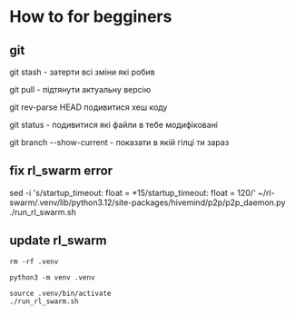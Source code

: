 # How to for begginers

## git

git stash - затерти всі зміни які робив

git pull - підтянути актуальну версію

git rev-parse HEAD  подивитися хеш коду

git status - подивитися які файли в тебе модифіковані

git branch --show-current - показати в якій гілці ти зараз


## fix rl_swarm error

sed -i 's/startup_timeout: float = *15/startup_timeout: float = 120/' ~/rl-swarm/.venv/lib/python3.12/site-packages/hivemind/p2p/p2p_daemon.py ./run_rl_swarm.sh

## update rl_swarm

```
rm -rf .venv

python3 -m venv .venv

source .venv/bin/activate
./run_rl_swarm.sh
```



